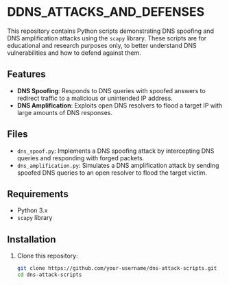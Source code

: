 # DDNS_ATTACKS_AND_DEFENSES

This repository contains Python scripts demonstrating DNS spoofing and DNS amplification attacks using the `scapy` library. These scripts are for educational and research purposes only, to better understand DNS vulnerabilities and how to defend against them.

## Features

- **DNS Spoofing**: Responds to DNS queries with spoofed answers to redirect traffic to a malicious or unintended IP address.
- **DNS Amplification**: Exploits open DNS resolvers to flood a target IP with large amounts of DNS responses.

## Files

- `dns_spoof.py`: Implements a DNS spoofing attack by intercepting DNS queries and responding with forged packets.
- `dns_amplification.py`: Simulates a DNS amplification attack by sending spoofed DNS queries to an open resolver to flood the target victim.

## Requirements

- Python 3.x
- `scapy` library

## Installation

1. Clone this repository:
   ```bash
   git clone https://github.com/your-username/dns-attack-scripts.git
   cd dns-attack-scripts
